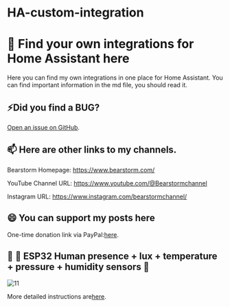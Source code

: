 # HA-custom-integration

# 👀 Find your own integrations for Home Assistant here

Here you can find my own integrations in one place for Home Assistant. You can find important information in the md file, you should read it.

## ⚡Did you find a BUG?

[Open an issue on GitHub](https://github.com/Bearstorm/HA-custom-integration/issues/new/choose).

## 📫 Here are other links to my channels.

Bearstorm Homepage: https://www.bearstorm.com/

YouTube Channel URL: https://www.youtube.com/@Bearstormchannel

Instagram URL: https://www.instagram.com/bearstormchannel/

## 😄 You can support my posts here
One-time donation link via PayPal:[here](https://www.paypal.com/donate/?hosted_button_id=PVATF8G5NZ392).

## 🔵 📢 ESP32 ​​​Human presence + lux + temperature + pressure + humidity sensors 📢

![11](https://github.com/user-attachments/assets/189a5f9b-e0a7-4d4c-87d8-3a18fe04abc6)



More detailed instructions are[here](https://github.com/Bearstorm/HA-custom-integration/blob/main/Projects/ESP32%20%E2%80%8B%E2%80%8B%E2%80%8BHuman%20presence/ESP32%20%E2%80%8B%E2%80%8B%E2%80%8BHuman%20presence.md).

